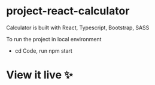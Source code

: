 # project-react-calculator

Calculator is built with React, Typescript, Bootstrap, SASS

To run the project in local environment
  - cd Code, run npm start
 
# View it live ✨

